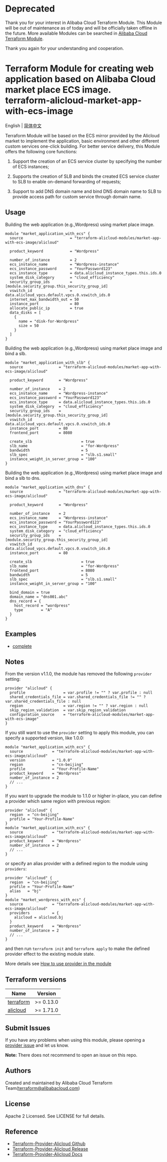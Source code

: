 # Deprecated

Thank you for your interest in Alibaba Cloud Terraform Module. This Module will be out of maintenance as of today and will be officially taken offline in the future. More available Modules can be searched in [Alibaba Cloud Terraform Module](https://registry.terraform.io/browse/modules?provider=alibaba).

Thank you again for your understanding and cooperation.

Terraform Module for creating web application based on Alibaba Cloud market place ECS image.  
terraform-alicloud-market-app-with-ecs-image
=============================================

English | [简体中文](https://github.com/terraform-alicloud-modules/terraform-alicloud-market-app-with-ecs-image/blob/master/README-CN.md)

Terraform Module will be based on the ECS mirror provided by the Alicloud market to implement the application, basic environment and other different custom services one-click building. For better service delivery, this Module offers the following core functions:

1. Support the creation of an ECS service cluster by specifying the number of ECS instances;

2. Supports the creation of SLB and binds the created ECS service cluster to SLB to enable on-demand forwarding of requests;

3. Support to add DNS domain name and bind DNS domain name to SLB to provide access path for custom service through domain name.

## Usage

Building the web application (e.g.,Wordpress) using market place image.

```hcl
module "market_application_with_ecs" {
  source                     = "terraform-alicloud-modules/market-app-with-ecs-image/alicloud"

  product_keyword            = "Wordpress"

  number_of_instance         = 2
  ecs_instance_name          = "Wordpress-instance"
  ecs_instance_password      = "YourPassword123"
  ecs_instance_type          = data.alicloud_instance_types.this.ids.0
  system_disk_category       = "cloud_efficiency"
  security_group_ids         = [module.security_group.this_security_group_id]
  vswitch_id                 = data.alicloud_vpcs.default.vpcs.0.vswitch_ids.0
  internet_max_bandwidth_out = 50
  instance_port              = 80
  allocate_public_ip         = true
  data_disks = [
    {
      name = "disk-for-Wordpress"
      size = 50
    }
  ]
}
```

Building the web application (e.g.,Wordpress) using market place image and bind a slb.

```hcl
module "market_application_with_slb" {
  source                = "terraform-alicloud-modules/market-app-with-ecs-image/alicloud"

  product_keyword       = "Wordpress"

  number_of_instance    = 2
  ecs_instance_name     = "Wordpress-instance"
  ecs_instance_password = "YourPassword123"
  ecs_instance_type     = data.alicloud_instance_types.this.ids.0
  system_disk_category  = "cloud_efficiency"
  security_group_ids    = [module.security_group.this_security_group_id]
  vswitch_id            = data.alicloud_vpcs.default.vpcs.0.vswitch_ids.0
  instance_port         = 80
  frontend_port         = 8080

  create_slb                      = true
  slb_name                        = "for-Wordpress"
  bandwidth                       = 5
  slb_spec                        = "slb.s1.small"
  instance_weight_in_server_group = "100"
}
```

Building the web application (e.g.,Wordpress) using market place image and bind a slb to dns.

```hcl
module "market_application_with_dns" {
  source                = "terraform-alicloud-modules/market-app-with-ecs-image/alicloud"

  product_keyword       = "Wordpress"

  number_of_instance    = 2
  ecs_instance_name     = "Wordpress-instance"
  ecs_instance_password = "YourPassword123"
  ecs_instance_type     = data.alicloud_instance_types.this.ids.0
  system_disk_category  = "cloud_efficiency"
  security_group_ids    = [module.security_group.this_security_group_id]
  vswitch_id            = data.alicloud_vpcs.default.vpcs.0.vswitch_ids.0
  instance_port         = 80

  create_slb                      = true
  slb_name                        = "for-Wordpress"
  frontend_port                   = 8080
  bandwidth                       = 5
  slb_spec                        = "slb.s1.small"
  instance_weight_in_server_group = "100"

  bind_domain = true
  domain_name = "dns001.abc"
  dns_record = {
    host_record = "wordpress"
    type        = "A"
  }
}
```
## Examples

* [complete](https://github.com/terraform-alicloud-modules/terraform-alicloud-market-app-with-ecs-image/tree/master/examples/complete)

## Notes
From the version v1.1.0, the module has removed the following `provider` setting:

```hcl
provider "alicloud" {
  profile                 = var.profile != "" ? var.profile : null
  shared_credentials_file = var.shared_credentials_file != "" ? var.shared_credentials_file : null
  region                  = var.region != "" ? var.region : null
  skip_region_validation  = var.skip_region_validation
  configuration_source    = "terraform-alicloud-modules/market-app-with-ecs-image"
}
```

If you still want to use the `provider` setting to apply this module, you can specify a supported version, like 1.0.0:

```hcl
module "market_application_with_ecs" {
  source             = "terraform-alicloud-modules/market-app-with-ecs-image/alicloud"
  version            = "1.0.0"
  region             = "cn-beijing"
  profile            = "Your-Profile-Name"
  product_keyword    = "Wordpress"
  number_of_instance = 2
  // ...
}
```

If you want to upgrade the module to 1.1.0 or higher in-place, you can define a provider which same region with
previous region:

```hcl
provider "alicloud" {
  region  = "cn-beijing"
  profile = "Your-Profile-Name"
}
module "market_application_with_ecs" {
  source             = "terraform-alicloud-modules/market-app-with-ecs-image/alicloud"
  product_keyword    = "Wordpress"
  number_of_instance = 2
  // ...
}
```
or specify an alias provider with a defined region to the module using `providers`:

```hcl
provider "alicloud" {
  region  = "cn-beijing"
  profile = "Your-Profile-Name"
  alias   = "bj"
}
module "market_wordpress_with_ecs" {
  source             = "terraform-alicloud-modules/market-app-with-ecs-image/alicloud"
  providers          = {
    alicloud = alicloud.bj
  }
  product_keyword    = "Wordpress"
  number_of_instance = 2
  // ...
}
```

and then run `terraform init` and `terraform apply` to make the defined provider effect to the existing module state.

More details see [How to use provider in the module](https://www.terraform.io/docs/language/modules/develop/providers.html#passing-providers-explicitly)

## Terraform versions

| Name | Version |
|------|---------|
| <a name="requirement_terraform"></a> [terraform](#requirement\_terraform) | >= 0.13.0 |
| <a name="requirement_alicloud"></a> [alicloud](#requirement\_alicloud) | >= 1.71.0 |

Submit Issues
-------------
If you have any problems when using this module, please opening a [provider issue](https://github.com/terraform-providers/terraform-provider-alicloud/issues/new) and let us know.

**Note:** There does not recommend to open an issue on this repo.

Authors
-------
Created and maintained by Alibaba Cloud Terraform Team(terraform@alibabacloud.com)

License
----
Apache 2 Licensed. See LICENSE for full details.

Reference
---------
* [Terraform-Provider-Alicloud Github](https://github.com/terraform-providers/terraform-provider-alicloud)
* [Terraform-Provider-Alicloud Release](https://releases.hashicorp.com/terraform-provider-alicloud/)
* [Terraform-Provider-Alicloud Docs](https://www.terraform.io/docs/providers/alicloud/index.html)